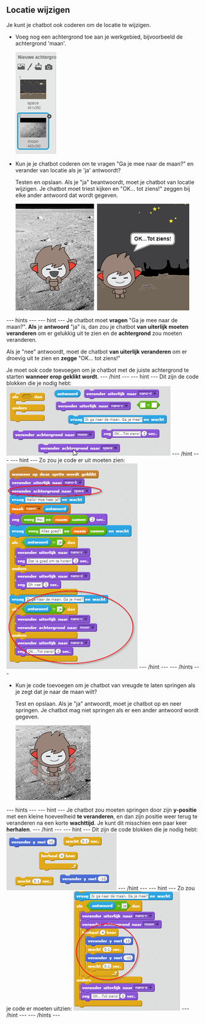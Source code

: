 ## Locatie wijzigen

Je kunt je chatbot ook coderen om de locatie te wijzigen.

+ Voeg nog een achtergrond toe aan je werkgebied, bijvoorbeeld de achtergrond 'maan'.
    
    ![Het toevoegen van de achtergrond 'moon'](images/chatbot-moon.png)

+ Kun je je chatbot coderen om te vragen "Ga je mee naar de maan?" en verander van locatie als je 'ja' antwoordt?
    
    Testen en opslaan. Als je "ja" beantwoordt, moet je chatbot van locatie wijzigen. Je chatbot moet triest kijken en "OK... tot ziens!" zeggen bij elke ander antwoord dat wordt gegeven.
    
    ![Een veranderende achtergrond testen](images/chatbot-backdrop-test.png)

--- hints --- --- hint --- Je chatbot moet **vragen** "Ga je mee naar de maan?". **Als** je **antwoord** "ja" is, dan zou je chatbot **van uiterlijk moeten veranderen** om er gelukkig uit te zien en de **achtergrond** zou moeten veranderen.

Als je "nee" antwoordt, moet de chatbot **van uiterlijk veranderen** om er droevig uit te zien en **zegge** "OK... tot ziens!"

Je moet ook code toevoegen om je chatbot met de juiste achtergrond te starten **wanneer erop geklikt wordt**. --- /hint --- --- hint --- Dit zijn de code blokken die je nodig hebt: ![Blocks for changing the backdrop](images/chatbot-backdrop-blocks.png) --- /hint --- --- hint --- Zo zou je code er uit moeten zien: ![Code for changing the backdrop](images/chatbot-backdrop-code.png) --- /hint --- --- /hints ---

+ Kun je code toevoegen om je chatbot van vreugde te laten springen als je zegt dat je naar de maan wilt?
    
    Test en opslaan. Als je "ja" antwoordt, moet je chatbot op en neer springen. Je chatbot mag niet springen als er een ander antwoord wordt gegeven.
    
    ![Een springende ChatBot testen](images/chatbot-jump-test.png)

--- hints --- --- hint --- Je chatbot zou moeten springen door zijn **y-positie** met een kleine hoeveelheid **te veranderen**, en dan zijn positie weer terug te veranderen na een korte **wachttijd**. Je kunt dit misschien een paar keer **herhalen**. --- /hint --- --- hint --- Dit zijn de code blokken die je nodig hebt: ![Blocks for a jumping ChatBot](images/chatbot-jump-blocks.png) --- /hint --- --- hint --- Zo zou je code er moeten uitzien: ![Code for a jumping ChatBot](images/chatbot-jump-code.png) --- /hint --- --- /hints ---
